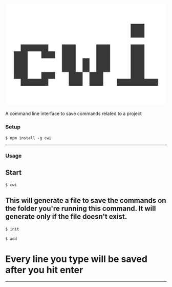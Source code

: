 <img src="https://github.com/matheusloures/cwi/blob/master/icon_cwi.png" title="cwi icon - Coloringa" alt="cwi icon">

A command line interface to save commands related to a project


### Setup


```shell
$ npm install -g cwi
```

---

### Usage

## Start

```shell
$ cwi
```

## This will generate a file to save the commands on the folder you're running this command. It will generate only if the file doesn't exist.

```shell
$ init
```

```shell
$ add
```

# Every line you type will be saved after you hit enter


---

